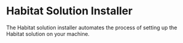 # Habitat Solution Installer
The Habitat solution installer automates the process of setting up the Habitat solution on your machine. 
